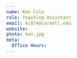```yaml
---
name: Ken Cula
role: Teaching Assistant
email: kc874@cornell.edu
website: 
photo: ken.jpg
meta:
  Office Hours: 
---
```

